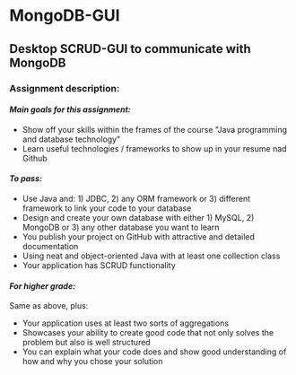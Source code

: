 # MongoDB-GUI

<h2>Desktop SCRUD-GUI to communicate with MongoDB</h2>

<h3>Assignment description:</h3>

<h4><em>Main goals for this assignment:</em></h4>
<ul>
<li>Show off your skills within the frames of the course "Java programming and database technology"</li>
<li>Learn useful technologies / frameworks to show up in your resume nad Github</li>
</ul>

<h4><em>To pass:</em></h4>
<ul>
<li>Use Java and: 1) JDBC, 2) any ORM framework or 3) different framework to link your code to your database</li>
<li>Design and create your own database with either 1) MySQL, 2) MongoDB or 3) any other database you want to learn</li>
<li>You publish your project on GitHub with attractive and detailed documentation</li>
<li>Using neat and object-oriented Java with at least one collection class</li>
<li>Your application has SCRUD functionality</li>
</ul>

<h4><em>For higher grade:</em></h4>
Same as above, plus:
<ul>
<li>Your application uses at least two sorts of aggregations</li>
<li>Showcases your ability to create good code that not only solves the problem but also is well structured</li>
<li>You can explain what your code does and show good understanding of how and why you chose your solution</li>
</ul>
</p>
